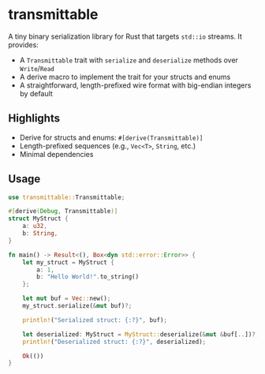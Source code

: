 transmittable
=============
A tiny binary serialization library for Rust that targets `std::io` streams. It provides:

- A `Transmittable` trait with `serialize` and `deserialize` methods over `Write`/`Read`
- A derive macro to implement the trait for your structs and enums
- A straightforward, length-prefixed wire format with big-endian integers by default

## Highlights

- Derive for structs and enums: `#[derive(Transmittable)]`
- Length-prefixed sequences (e.g., `Vec<T>`, `String`, etc.)
- Minimal dependencies

## Usage
```rust
use transmittable::Transmittable;

#[derive(Debug, Transmittable)]
struct MyStruct {
    a: u32,
    b: String,
}

fn main() -> Result<(), Box<dyn std::error::Error>> {
    let my_struct = MyStruct {
        a: 1,
        b: "Hello World!".to_string()
    };

    let mut buf = Vec::new();
    my_struct.serialize(&mut buf)?;

    println!("Serialized struct: {:?}", buf);

    let deserialized: MyStruct = MyStruct::deserialize(&mut &buf[..])?;
    println!("Deserialized struct: {:?}", deserialized);

    Ok(())
}
```